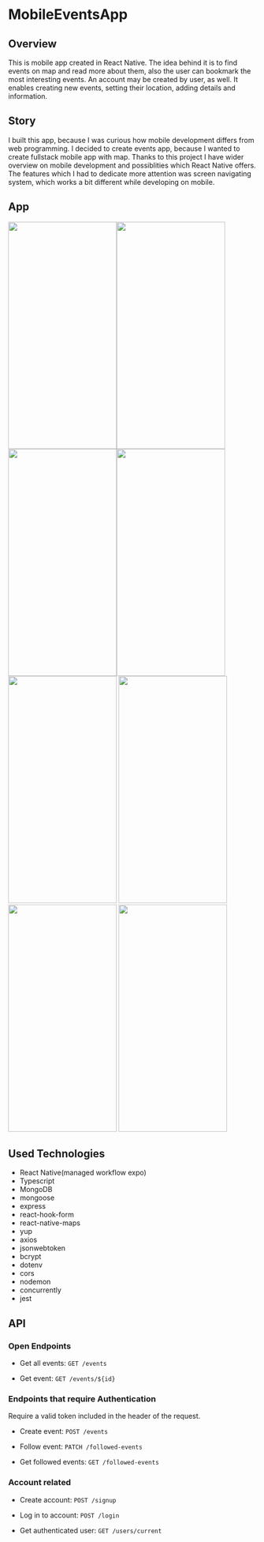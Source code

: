 # MobileEventsApp

## Overview
This is mobile app created in React Native. The idea behind it is to find events on map and read more about them, also the user can bookmark the most interesting events. 
An account may be created by user, as well. It enables creating new events, setting their location, adding  details and information.

## Story
I built this app, because I was curious how mobile development differs from web programming. I decided to create events app, because I wanted to create fullstack mobile app with map.
Thanks to this project I have wider overview on mobile development and possiblities which React Native offers. The features which I had to dedicate more attention was screen navigating system, which works a bit different while developing on mobile.

## App

<img src="https://res.cloudinary.com/detfhw9ll/image/upload/v1679934609/eventsMobileApp/assets/EventsApp1_afftrf.png" width=220 height=460><img src="https://res.cloudinary.com/detfhw9ll/image/upload/v1679935535/eventsMobileApp/assets/EventsAppFollow_d5ke4n.png" width=220 height=460><img src="https://res.cloudinary.com/detfhw9ll/image/upload/v1679934609/eventsMobileApp/assets/EventsApp3_vzthih.png" width=220 height=460><img src="https://res.cloudinary.com/detfhw9ll/image/upload/v1679934609/eventsMobileApp/assets/EventsAppSignup_zgjndy.png" width=220 height=460><img src="https://res.cloudinary.com/detfhw9ll/image/upload/v1679935535/eventsMobileApp/assets/EventsAppSignupError_inbhqk.png" width=220 height=460>
<img src="https://res.cloudinary.com/detfhw9ll/image/upload/v1679935534/eventsMobileApp/assets/EventsAppAccount_kiwbdz.png" width=220 height=460>
<img src="https://res.cloudinary.com/detfhw9ll/image/upload/v1679935534/eventsMobileApp/assets/EventsAppFav_frljiq.png" width=220 height=460>
<img src="https://res.cloudinary.com/detfhw9ll/image/upload/v1679935534/eventsMobileApp/assets/EventsAppCreateEvent_ymp2vw.png" width=220 height=460>

## Used Technologies
- React Native(managed workflow expo)
- Typescript
- MongoDB
- mongoose
- express
- react-hook-form
- react-native-maps
- yup
- axios
- jsonwebtoken
- bcrypt
- dotenv
- cors
- nodemon
- concurrently
- jest

## API

### Open Endpoints

- Get all events: ```GET /events```

- Get event: ```GET /events/${id}```

### Endpoints that require Authentication
Require a valid token included in the header of the request.

- Create event: ```POST /events```

- Follow event: ```PATCH /followed-events```

- Get followed events: ```GET /followed-events```

### Account related

- Create account: ```POST /signup```

- Log in to account: ```POST /login```

- Get authenticated user: ```GET /users/current```
